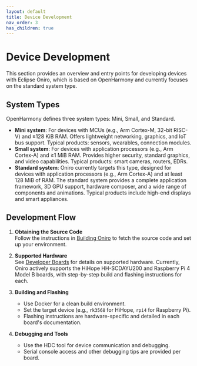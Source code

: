 ```yaml
---
layout: default
title: Device Development
nav_order: 3
has_children: true
---
```


# Device Development

This section provides an overview and entry points for developing devices with Eclipse Oniro, which is based on OpenHarmony and currently focuses on the standard system type.

## System Types

OpenHarmony defines three system types: Mini, Small, and Standard.  
- **Mini system**: For devices with MCUs (e.g., Arm Cortex-M, 32-bit RISC-V) and ≥128 KiB RAM. Offers lightweight networking, graphics, and IoT bus support. Typical products: sensors, wearables, connection modules.
- **Small system**: For devices with application processors (e.g., Arm Cortex-A) and ≥1 MiB RAM. Provides higher security, standard graphics, and video capabilities. Typical products: smart cameras, routers, EDRs.
- **Standard system**: Oniro currently targets this type, designed for devices with application processors (e.g., Arm Cortex-A) and at least 128 MiB of RAM. The standard system provides a complete application framework, 3D GPU support, hardware composer, and a wide range of components and animations. Typical products include high-end displays and smart appliances.

## Development Flow

1. **Obtaining the Source Code**  
   Follow the instructions in [Building Oniro](building-oniro.html) to fetch the source code and set up your environment.

2. **Supported Hardware**  
   See [Developer Boards](developer-boards/) for details on supported hardware. Currently, Oniro actively supports the HiHope HH-SCDAYU200 and Raspberry Pi 4 Model B boards, with step-by-step build and flashing instructions for each.

3. **Building and Flashing**  
   - Use Docker for a clean build environment.  
   - Set the target device (e.g., `rk3568` for HiHope, `rpi4` for Raspberry Pi).  
   - Flashing instructions are hardware-specific and detailed in each board's documentation.

4. **Debugging and Tools**  
   - Use the HDC tool for device communication and debugging.  
   - Serial console access and other debugging tips are provided per board.
